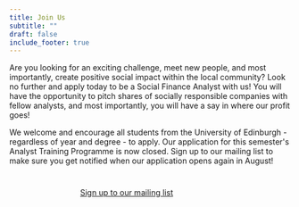 ```yaml
---
title: Join Us
subtitle: ""
draft: false
include_footer: true
---
```

Are you looking for an exciting challenge, meet new people, and most importantly, create positive social impact within the local community? Look no further and apply today to be a Social Finance Analyst with us! You will have the opportunity to pitch shares of socially responsible companies with fellow analysts, and most importantly, you will have a say in where our profit goes!

We welcome and encourage all students from the University of Edinburgh - regardless of year and degree - to apply. Our application for this semester's Analyst Training Programme is now closed. Sign up to our mailing list to make sure you get notified when our application opens again in August! 

<a href="http://eepurl.com/dEBYnX">
<span class="button signup-button rounded secondary-btn raised" style="width: 250px; margin: auto; margin-top: 40px; display: flex;">
    Sign up to our mailing list
</span>
</a>